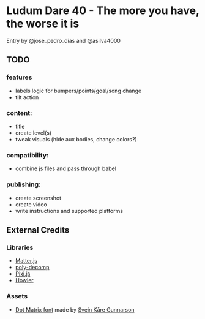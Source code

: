 # Ludum Dare 40 - The more you have, the worse it is

Entry by @jose_pedro_dias and @asilva4000

## TODO

### features

* labels logic for bumpers/points/goal/song change
* tilt action

### content:

* title
* create level(s)
* tweak visuals (hide aux bodies, change colors?)

### compatibility:

* combine js files and pass through babel

### publishing:

* create screenshot
* create video
* write instructions and supported platforms

## External Credits

### Libraries

* [Matter.js]()
* [poly-decomp]()
* [Pixi.js]()
* [Howler]()

### Assets

* [Dot Matrix font](https://www.dafont.com/dot-matrix.font) made by
  [Svein Kåre Gunnarson](http://www.dionaea.com/information/fonts.html)
